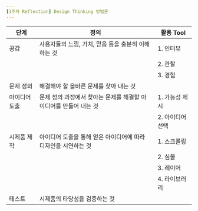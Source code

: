 ```yaml
---
[1주차 Reflection] Design Thinking 방법론
---
```

| 단계 | 정의 | 활용 Tool
|----|----|----
| 공감 | 사용자들의 느낌, 가치, 믿음 등을 충분히 이해하는 것 | 1. 인터뷰
| | | 2. 관찰
| | | 3. 경험
| 문제 정의 | 해결해야 할 올바른 문제를 찾아 내는 것 | 
| 아이디어 도출 | 문제 정의 과정에서 찾아는 문제를 해결할 아이디어를 만들어 내는 것 | 1. 가능성 제시
| | | 2. 아이디어 선택
| 시제품 제작 | 아이디어 도출을 통해 얻은 아이디어에 따라 디자인을 시연하는 것 | 1. 스크롤링
| | | 2. 심볼
| | | 3. 레이어
| | | 4. 라이브러리
| 테스트 | 시제품의 타당성을 검증하는 것 | 
